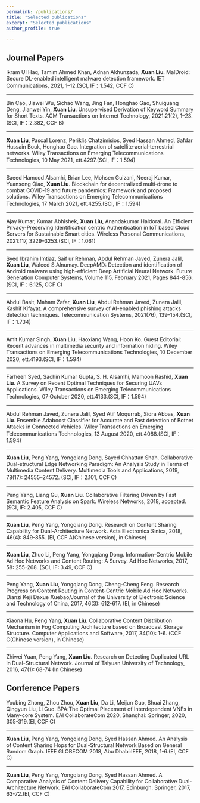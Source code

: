 ```yaml
---
permalink: /publications/
title: "Selected publications"
excerpt: "Selected publications"
author_profile: true

---
```


Journal Papers
--------
Ikram Ul Haq, Tamim Ahmed Khan, Adnan Akhunzada, **Xuan Liu**. MalDroid: Secure DL-enabled intelligent malware detection framework. IET Communications, 2021, 1–12.(SCI, IF：1.542, CCF C)  

--------
Bin Cao, Jiawei Wu, Sichao Wang, Jing Fan, Honghao Gao, Shuiguang Deng, Jianwei Yin, **Xuan Liu**. Unsupervised Derivation of Keyword Summary for Short Texts. ACM Transactions on Internet Technology, 2021:21(2), 1–23.(SCI, IF：2.382, CCF B)  

--------
 **Xuan Liu**, Pascal Lorenz, Periklis Chatzimisios, Syed Hassan Ahmed, Safdar Hussain Bouk, Honghao Gao. Integration of satellite‐aerial‐terrestrial networks. Wiley Transactions on Emerging Telecommunications Technologies, 10 May 2021, ett.4297.(SCI, IF：1.594) 

--------
Saeed Hamood Alsamhi, Brian Lee, Mohsen Guizani, Neeraj Kumar, Yuansong Qiao, **Xuan Liu**. Blockchain for decentralized multi‐drone to combat COVID‐19 and future pandemics: Framework and proposed solutions. Wiley Transactions on Emerging Telecommunications Technologies, 17 March 2021, ett.4255.(SCI, IF：1.594)  

--------
Ajay Kumar, Kumar Abhishek, **Xuan Liu**, Anandakumar Haldorai. An Efficient Privacy-Preserving Identification centric Authentication in IoT based Cloud Servers for Sustainable Smart cities. Wireless Personal Communications, 2021:117, 3229–3253.(SCI, IF：1.061)  

--------
Syed Ibrahim Imtiaz, Saif ur Rehman, Abdul Rehman Javed, Zunera Jalil, **Xuan Liu**, Waleed S.Alnumay. DeepAMD: Detection and identification of Android malware using high-efficient Deep Artificial Neural Network. Future Generation Computer Systems, Volume 115, February 2021, Pages 844-856.(SCI, IF：6.125, CCF C)  

--------
Abdul Basit, Maham Zafar, **Xuan Liu**, Abdul Rehman Javed, Zunera Jalil, Kashif Kifayat.  A comprehensive survey of AI-enabled phishing attacks detection techniques. Telecommunication Systems, 2021(76), 139–154.(SCI, IF：1.734)

--------
Amit Kumar Singh, **Xuan Liu**, Haoxiang Wang, Hoon Ko. Guest Editorial: Recent advances in multimedia security and information hiding. Wiley Transactions on Emerging Telecommunications Technologies, 10 December 2020, ett.4193.(SCI, IF：1.594)

--------
Farheen Syed, Sachin Kumar Gupta, S. H. Alsamhi, Mamoon Rashid, **Xuan Liu**. A Survey on Recent Optimal Techniques for Securing UAVs Applications. Wiley Transactions on Emerging Telecommunications Technologies, 07 October 2020, ett.4133.(SCI, IF：1.594)  

--------
Abdul Rehman Javed, Zunera Jalil, Syed Atif Moqurrab, Sidra Abbas, **Xuan Liu**. Ensemble Adaboost Classifier for Accurate and Fast detection of Botnet Attacks in Connected Vehicles. Wiley Transactions on Emerging Telecommunications Technologies, 13 August 2020, ett.4088.(SCI, IF：1.594)

--------
**Xuan Liu**, Peng Yang, Yongqiang Dong, Sayed Chhattan Shah. Collaborative Dual-structural Edge Networking Paradigm: An Analysis Study in Terms of Multimedia Content Delivery. Multimedia Tools and Applications, 2019, 78(17): 24555–24572.  (SCI, IF：2.101, CCF C)

--------
Peng Yang, Liang Gu, **Xuan Liu**. Collaborative Filtering Driven by Fast Semantic Feature Analysis on Spark. Wireless Networks, 2018, accepted. (SCI, IF: 2.405, CCF C)

--------
**Xuan Liu**, Peng Yang, Yongqiang Dong. Research on Content Sharing Capability for Dual-Architecture Network. Acta Electronica Sinica, 2018, 46(4): 849-855. (EI, CCF A(Chinese version), in Chinese)

--------
**Xuan Liu**, Zhuo Li, Peng Yang, Yongqiang Dong. Information-Centric Mobile Ad Hoc Networks and Content Routing: A Survey. Ad Hoc Networks, 2017, 58: 255-268. (SCI, IF: 3.49, CCF C)

--------
Peng Yang, **Xuan Liu**, Yongqiang Dong, Cheng-Cheng Feng. Research Progress on Content Routing in Content-Centric Mobile Ad Hoc Networks. Dianzi Keji Daxue Xuebao/Journal of the University of Electronic Science and Technology of China, 2017, 46(3): 612-617. (EI, in Chinese)

--------
Xiaona Hu, Peng Yang, **Xuan Liu**. Collaborative Content Distribution Mechanism in Fog Computing Architecture based on Broadcast Storage Structure. Computer Applications and Software, 2017, 34(10): 1-6. (CCF C(Chinese version), in Chinese)

--------
Zhiwei Yuan, Peng Yang, **Xuan Liu**. Research on Detecting Duplicated URL in Dual-Structural Network. Journal of Taiyuan University of Technology, 2016, 47(1): 68-74 (In Chinese)


Conference Papers
--------

Youbing	Zhong, Zhou	Zhou, **Xuan Liu**, Da Li, Meijun	Guo, Shuai	Zhang, Qingyun	Liu, Li	Guo. BPA:The Optimal Placement of Interdependent VNFs in Many-core System. EAI CollaborateCom 2020, Shanghai: Springer, 2020, 305-319.(EI, CCF C)  

--------
**Xuan Liu**, Peng Yang, Yongqiang Dong, Syed Hassan Ahmed. An Analysis of Content Sharing Hops for Dual-Structural Network Based on General Random Graph. IEEE GLOBECOM 2018, Abu Dhabi:IEEE, 2018, 1-6.(EI, CCF C)  

--------
**Xuan Liu**, Peng Yang, Yongqiang Dong, Syed Hassan Ahmed. A Comparative Analysis of Content Delivery Capability for Collaborative Dual-Architecture Network. EAI CollaborateCom 2017, Edinburgh: Springer, 2017, 63-72.(EI, CCF C)  
